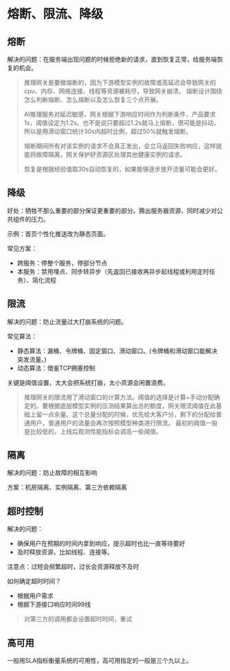 # 熔断、限流、降级

## 熔断

解决的问题：在服务端出现问题的时候拒绝新的请求，直到恢复正常，给服务端恢复的机会。

> 推理网关是要做熔断的，因为下游模型实例的故障或高延迟会导致网关的cpu、内存、网络连接、线程等资源被耗尽，导致网关崩溃。 熔断设计围绕怎么判断熔断、怎么熔断以及怎么恢复三个点开展。
>
> AI推理服务对延迟敏感，网关根据下游响应时间作为判断条件，产品要求1s，阈值设定为1.2s。也不是说只要超过1.2s就马上熔断，很可能是抖动，所以是用滑动窗口统计30s内超时比例，超过50%就触发熔断。
>
> 熔断期间所有对该实例的请求不会真正发出，会立马返回失败响应，这样就能将故障隔离，网关保护好资源区处理其他健康实例的请求。
>
> 恢复是根据经验值取30s自动恢复的，如果能够逐步放开流量可能会更好。

## 降级

好处：牺牲不那么重要的部分保证更重要的部分。腾出服务器资源，同时减少对公共组件的压力。

示例：首页个性化推送改为静态页面。

常见方案：
- 跨服务：停整个服务，停部分节点
- 本服务：禁用埋点、同步转异步（先返回已接收再异步起线程或利用定时任务）、简化流程

## 限流

解决的问题：防止流量过大打崩系统的问题。

常见算法：

* 静态算法：漏桶、令牌桶、固定窗口、滑动窗口。(令牌桶和滑动窗口能解决突发流量。)
* 动态算法：借鉴TCP拥塞控制

关键是阈值设置，太大会把系统打崩，太小资源会闲置浪费。

> 推理网关的限流用了滑动窗口的计算方法。阈值的选择是计算+手动分配确定的。要根据底层模型实例的压测结果算出总的额度，网关限流阈值在此基础上留一点余量。这个总量分配的时候，优先给大客户分，剩下的分配给普通用户，普通用户的流量会再次按照模型种类进行限流。 最初的阈值一般是比较低的，上线后观测性能指标会调高一些阈值。

## 隔离

解决的问题：防止故障的相互影响

方案：机房隔离、实例隔离、第三方依赖隔离

## 超时控制

解决的问题：

- 确保用户在预期的时间内拿到响应，提示超时也比一直等待要好
- 及时释放资源，比如线程、连接等。

注意点：过短会频繁超时，过长会资源释放不及时

如何确定超时时间？

- 根据用户需求
- 根据下游接口响应时间99线

> 对第三方的调用都会设置超时时间，重试



## 高可用

一般用SLA指标衡量系统的可用性，高可用指定的一般是三个九以上。

